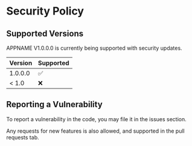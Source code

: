 # Security Policy

## Supported Versions

APPNAME V1.0.0.0 is currently being supported with security updates.

| Version | Supported          |
| ------- | ------------------ |
| 1.0.0.0   | :white_check_mark: |
| < 1.0  | :x:                |

## Reporting a Vulnerability

To report a vulnerability in the code, you may file it in the issues section.

Any requests for new features is also allowed, and supported in the pull requests tab.
